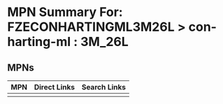 



# MPN Summary For: FZECONHARTINGML3M26L > con-harting-ml : 3M_26L

## MPNs
  

|MPN|Direct Links|Search Links|
| :--- | :--- | :--- |
||||
